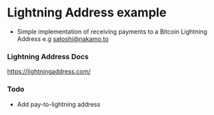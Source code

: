# Lightning Address example

- Simple implementation of receiving payments to a Bitcoin Lightning Address e.g satoshi@nakamo.to

### Lightning Address Docs
https://lightningaddress.com/

### Todo
  - Add pay-to-lightning address
